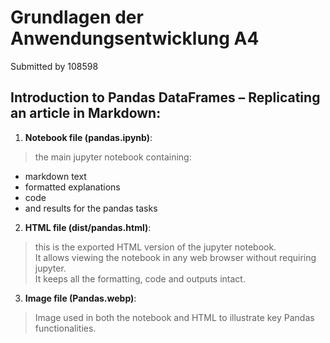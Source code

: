 # Grundlagen der Anwendungsentwicklung A4

Submitted by 108598

## Introduction to Pandas DataFrames – Replicating an article in Markdown:  

1. **Notebook file (pandas.ipynb)**:

> the main jupyter notebook containing:
  * markdown text
  * formatted explanations
  * code
  * and results for the pandas tasks

2. **HTML file (dist/pandas.html)**:

> this is the exported HTML version of the jupyter notebook.  
It allows viewing the notebook in any web browser without requiring jupyter.  
It keeps all the formatting, code and outputs intact.

3. **Image file (Pandas.webp)**:

> Image used in both the notebook and HTML to illustrate key Pandas functionalities.
